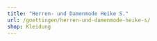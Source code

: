 ```yaml
---
title: "Herren- und Damenmode Heike S."
url: /goettingen/herren-und-damenmode-heike-s/
shop: Kleidung
---
```

